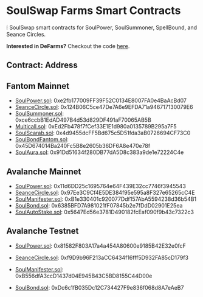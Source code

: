# SoulSwap Farms Smart Contracts
🕯 SoulSwap smart contracts for SoulPower, SoulSummoner, SpellBound, and Seance Circles.

**Interested in DeFarms?** Checkout the code [here](https://github.com/SoulSwapFinance/defarms-contracts).

## Contract: Address

## Fantom Mainnet
- [SoulPower.sol](https://ftmscan.com/address/0xe2fb177009FF39F52C0134E8007FA0e4BaAcBd07#code): 0xe2fb177009FF39F52C0134E8007FA0e4BaAcBd07
- [SeanceCircle.sol](https://ftmscan.com/address/0x124B06C5ce47De7A6e9EFDA71a946717130079E6#code): 0x124B06C5ce47De7A6e9EFDA71a946717130079E6
- [SoulSummoner.sol](https://ftmscan.com/address/0xce6ccbB1EdAD497B4d53d829DF491aF70065AB5B#code): 0xce6ccbB1EdAD497B4d53d829DF491aF70065AB5B
- [Multicall.sol](https://ftmscan.com/address/0xEd2Fb478f7fCef33E1E1d980a0135789B295a7F5#code): 0xEd2Fb478f7fCef33E1E1d980a0135789B295a7F5
- [SoulScarab.sol](https://ftmscan.com/address/0x4d9455dcFF5Bd675c5D51fda3aB0726694CF73C0#code): 0x4d9455dcFF5Bd675c5D51fda3aB0726694CF73C0
- [SoulBondFantom.sol](https://ftmscan.com/address/0x45D674014Ba240Fc5B8e2605b36DF6A8e470e78f#code): 0x45D674014Ba240Fc5B8e2605b36DF6A8e470e78f
- [SoulAura.sol](https://ftmscan.com/address/0x91Dd51634f280DB77dA5D8c383a9de1e72224C4e#code): 0x91Dd51634f280DB77dA5D8c383a9de1e72224C4e

## Avalanche Mainnet
- [SoulPower.sol](https://snowtrace.io/address/0x11d6DD25c1695764e64F439E32cc7746f3945543#code): 0x11d6DD25c1695764e64F439E32cc7746f3945543
- [SeanceCircle.sol](https://snowtrace.io/address/0x97Ee3C9Cf4E5DE384f95e595a8F327e65265cC4E#code): 0x97Ee3C9Cf4E5DE384f95e595a8F327e65265cC4E
- [SoulManifester.sol](https://snowtrace.io/address/0xB1e330401c920077Ddf157AbA5594238d36b54B1#code): 0xB1e330401c920077Ddf157AbA5594238d36b54B1
- [SoulBond.sol](https://snowtrace.io/address/0x6385BFD7A981021fF07845b2e7fDdD02901E25ea#code): 0x6385BFD7A981021fF07845b2e7fDdD02901E25ea
- [SoulAutoStake.sol](https://snowtrace.io/address/0x5647Ed56e3781D490182fcEaf090f9b43c7322c3#code): 0x5647Ed56e3781D490182fcEaf090f9b43c7322c3

<!-- - [SoulManifesterV1.sol](https://snowtrace.io/address/0x090D4911Db910efaA498f9b97b8999FbE7A41Dd7#code): 0x090D4911Db910efaA498f9b97b8999FbE7A41Dd7
- [SoulBondV1.sol](https://snowtrace.io/address/0x4161A44D71F68852d6b013a9C6BF968d3b08D9b7#code): 0x4161A44D71F68852d6b013a9C6BF968d3b08D9b7
- [SoulAutoStake.sol](https://snowtrace.io/address/0xD191F9C5Bd60c9b2239E321C37a2397269170D61#code): 0xD191F9C5Bd60c9b2239E321C37a2397269170D61 -->

## Avalanche Testnet
- [SoulPower.sol](https://testnet.snowtrace.io/address/0x81582F803A17a4a454A80600e9185B42E32e0fcF#code): 0x81582F803A17a4a454A80600e9185B42E32e0fcF

- [SeanceCircle.sol](https://testnet.snowtrace.io/address/0xf9D9b96F213aCC6434f16fff5D932FA85cD179f3#code): 0xf9D9b96F213aCC6434f16fff5D932FA85cD179f3

- [SoulManifester.sol](https://testnet.snowtrace.io/address/0xB556dfA3ccD1437d04E945B43C5BD8155C44D00e#code): 0xB556dfA3ccD1437d04E945B43C5BD8155C44D00e

- [SoulBond.sol](https://testnet.snowtrace.io/address/0xDc6c1fB035Dc12C734427F9e836f068d8A7eAeB7#code): 0xDc6c1fB035Dc12C734427F9e836f068d8A7eAeB7